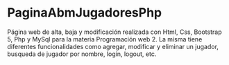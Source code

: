 # PaginaAbmJugadoresPhp
Página web de alta, baja y modificación realizada con Html, Css, Bootstrap 5, Php y MySql para la materia Programación web 2. La misma tiene diferentes funcionalidades como agregar, modificar y eliminar un jugador, busqueda de jugador por nombre, login, logout, etc.
